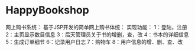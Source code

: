 # HappyBookshop
网上购书系统：
基于JSP开发的简单网上购书体统：
实现功能：
1：登陆，注册
2：主页显示数目信息
3：后天管理员关于书的增删，查，改
4：书本的详细信息
5：生成订单细节
6：记录用户日志
7：购物车
8：用户信息的增、删、查、改
